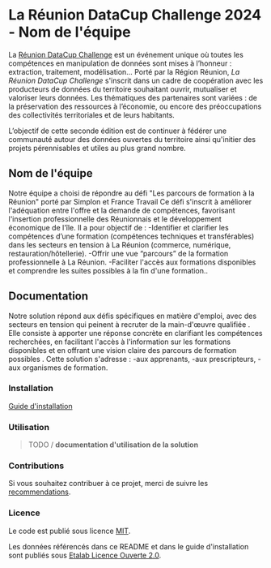 # La Réunion DataCup Challenge 2024 - Nom de l'équipe

La [Réunion DataCup Challenge](https://data.regionreunion.com/p/page-reunion-datacup-challenge) est un événement unique où toutes les compétences en manipulation de données sont mises à l’honneur : extraction, traitement, modélisation… Porté par la Région Réunion, *La Réunion DataCup Challenge* s'inscrit dans un cadre de coopération avec les producteurs de données du territoire souhaitant ouvrir, mutualiser et valoriser leurs données. Les thématiques des partenaires sont variées : de la préservation des ressources à l’économie, ou encore des préoccupations des collectivités territoriales et de leurs habitants.

L’objectif de cette seconde édition est de continuer à fédérer une communauté autour des données ouvertes du territoire ainsi qu'initier des projets pérennisables et utiles au plus grand nombre.


## Nom de l'équipe

Notre équipe a choisi de répondre au défi "Les parcours de formation à la Réunion"​ porté par Simplon et France Travail
Ce défi s'inscrit à améliorer l'adéquation entre l'offre et la demande de compétences, favorisant l'insertion professionnelle des Réunionnais et le développement économique de l'île.
Il a pour objectif de : 
    -Identifier et clarifier les compétences d’une formation (compétences techniques et transférables) dans les secteurs en tension à La Réunion (commerce, numérique, restauration/hôtellerie).
    -Offrir une vue “parcours” de la formation professionnelle à La Réunion.
    -Faciliter l'accès aux formations disponibles et comprendre les suites possibles à la fin d'une formation..



## **Documentation**

Notre solution répond aux défis spécifiques en matière d'emploi, avec des secteurs en tension qui peinent à recruter de la main-d'œuvre qualifiée . Elle consiste à apporter une réponse concrète en clarifiant les compétences recherchées, en facilitant l'accès à l'information sur les formations disponibles et en offrant une vision claire des parcours de formation possibles . Cette solution s'adresse : 
    -aux apprenants, 
    -aux prescripteurs, 
    -aux organismes de formation.

### **Installation**

[Guide d'installation](/INSTALL.md)

### **Utilisation**

>TODO / **documentation d'utilisation de la solution**

### **Contributions**

Si vous souhaitez contribuer à ce projet, merci de suivre les [recommendations](/CONTRIBUTING.md).

### **Licence**

Le code est publié sous licence [MIT](/licence.MIT).

Les données référencés dans ce README et dans le guide d'installation sont publiés sous [Etalab Licence Ouverte 2.0](/licence.etalab-2.0).
